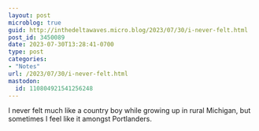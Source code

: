 ```yaml
---
layout: post
microblog: true
guid: http://inthedeltawaves.micro.blog/2023/07/30/i-never-felt.html
post_id: 3450089
date: 2023-07-30T13:28:41-0700
type: post
categories:
- "Notes"
url: /2023/07/30/i-never-felt.html
mastodon:
  id: 110804921541256248
---
```

I never felt much like a country boy while growing up in rural Michigan, but sometimes I feel like it amongst Portlanders. 
